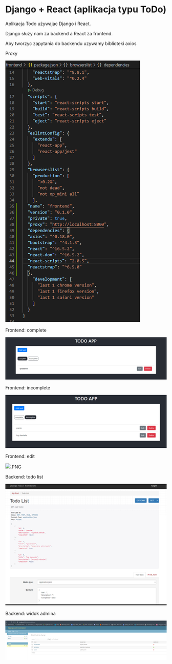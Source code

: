 # Django + React (aplikacja typu ToDo)

Aplikacja Todo używajac Django i React.

Django służy nam za backend a React za frontend.

Aby tworzyc zapytania do backendu uzywamy biblioteki axios

Proxy

![](https://github.com/Guzik98/aplikacje-internetowe-www-21688-185ic/blob/lab10/ss/zapytania.PNG)

Frontend: complete

![](https://github.com/Guzik98/aplikacje-internetowe-www-21688-185ic/blob/lab10/ss/frontend1.PNG)

Frontend: incomplete

![](https://github.com/Guzik98/aplikacje-internetowe-www-21688-185ic/blob/lab10/ss/frontend2.PNG)

Frontend: edit

![](https://github.com/Guzik98/aplikacje-internetowe-www-21688-185ic/blob/lab10/ss/edytowanie).PNG

Backend: todo list

![](https://github.com/Guzik98/aplikacje-internetowe-www-21688-185ic/blob/lab10/ss/backend1.PNG)

Backend: widok admina

![](https://github.com/Guzik98/aplikacje-internetowe-www-21688-185ic/blob/lab10/ss/backend2.PNG)

